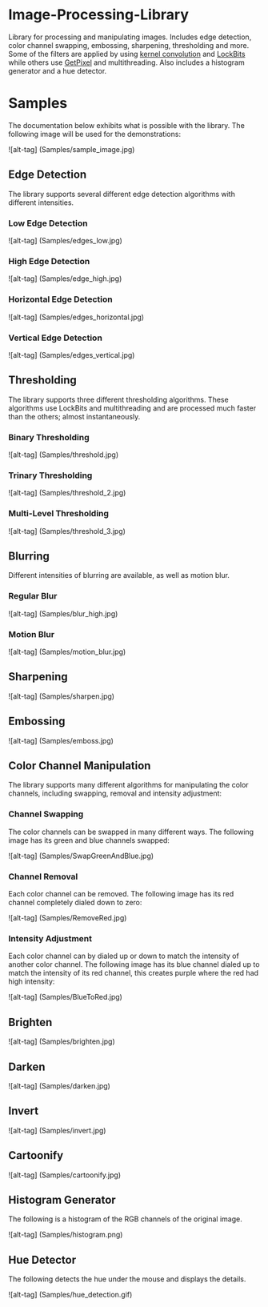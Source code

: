 # Image-Processing-Library
Library for processing and manipulating images. Includes edge detection, color channel swapping, embossing, sharpening, thresholding and more. Some of the filters are applied by using <a href="https://en.wikipedia.org/wiki/Kernel_(image_processing)">kernel convolution</a> and <a href="https://msdn.microsoft.com/en-us/library/system.drawing.bitmap.lockbits(v=vs.110).aspx">LockBits</a> while others use <a href="https://msdn.microsoft.com/en-us/library/system.drawing.bitmap.getpixel(v=vs.110).aspx">GetPixel</a> and multithreading. Also includes a histogram generator and a hue detector.

# Samples

The documentation below exhibits what is possible with the library. The following image will be used for the demonstrations:

![alt-tag] (Samples/sample_image.jpg)

## Edge Detection

The library supports several different edge detection algorithms with different intensities.

### Low Edge Detection

![alt-tag] (Samples/edges_low.jpg)

### High Edge Detection

![alt-tag] (Samples/edge_high.jpg)

### Horizontal Edge Detection

![alt-tag] (Samples/edges_horizontal.jpg)

### Vertical Edge Detection

![alt-tag] (Samples/edges_vertical.jpg)

## Thresholding

The library supports three different thresholding algorithms. These algorithms use LockBits and multithreading and are processed much faster than the others; almost instantaneously.

### Binary Thresholding

![alt-tag] (Samples/threshold.jpg)

### Trinary Thresholding

![alt-tag] (Samples/threshold_2.jpg)

### Multi-Level Thresholding

![alt-tag] (Samples/threshold_3.jpg)

## Blurring

Different intensities of blurring are available, as well as motion blur.

### Regular Blur

![alt-tag] (Samples/blur_high.jpg)

### Motion Blur

![alt-tag] (Samples/motion_blur.jpg)

## Sharpening

![alt-tag] (Samples/sharpen.jpg)

## Embossing

![alt-tag] (Samples/emboss.jpg)

## Color Channel Manipulation

The library supports many different algorithms for manipulating the color channels, including swapping, removal and intensity adjustment:

### Channel Swapping

The color channels can be swapped in many different ways. The following image has its green and blue channels swapped:

![alt-tag] (Samples/SwapGreenAndBlue.jpg)

### Channel Removal

Each color channel can be removed. The following image has its red channel completely dialed down to zero:

![alt-tag] (Samples/RemoveRed.jpg)

### Intensity Adjustment

Each color channel can by dialed up or down to match the intensity of another color channel. The following image has its blue channel dialed up to match the intensity of its red channel, this creates purple where the red had high intensity:

![alt-tag] (Samples/BlueToRed.jpg)

## Brighten

![alt-tag] (Samples/brighten.jpg)

## Darken

![alt-tag] (Samples/darken.jpg)

## Invert

![alt-tag] (Samples/invert.jpg)

## Cartoonify

![alt-tag] (Samples/cartoonify.jpg)

## Histogram Generator

The following is a histogram of the RGB channels of the original image.

![alt-tag] (Samples/histogram.png)

## Hue Detector

The following detects the hue under the mouse and displays the details.

![alt-tag] (Samples/hue_detection.gif)
